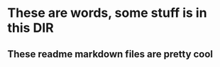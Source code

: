 These are words, some stuff is in this DIR
==========================================













These readme markdown files are pretty cool
-------------------------------------------